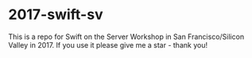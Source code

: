 # 2017-swift-sv
This is a repo for Swift on the Server Workshop in San Francisco/Silicon Valley in 2017. If you use it please give me a star - thank you!

